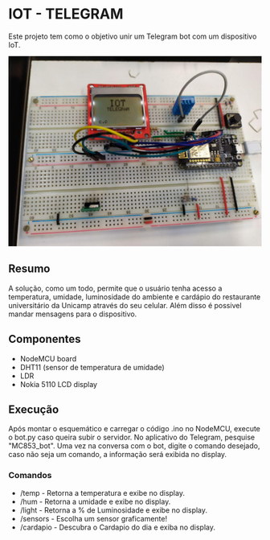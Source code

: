 # IOT - TELEGRAM
Este projeto tem como o objetivo unir um Telegram bot com um dispositivo IoT.


![Circuit](/imgs/circuit.jpg)

## Resumo
A solução, como um todo, permite que o usuário tenha acesso a temperatura, umidade, luminosidade do ambiente e cardápio do restaurante universitário da Unicamp através do seu celular. Além disso é possivel mandar mensagens para o dispositivo.

## Componentes
- NodeMCU board
- DHT11 (sensor de temperatura de umidade)
- LDR 
- Nokia 5110 LCD display

## Execução
Após montar o esquemático e carregar o código .ino no NodeMCU, execute o bot.py caso queira subir o servidor.
No aplicativo do Telegram, pesquise "MC853_bot".
Uma vez na conversa com o bot, digite o comando desejado, caso não seja um comando, a informação será exibida no display.
### Comandos
- /temp - Retorna a temperatura e exibe no display.
- /hum - Retorna a umidade e exibe no display.
- /light - Retorna a % de Luminosidade e exibe no display.
- /sensors - Escolha um sensor graficamente!
- /cardapio - Descubra o Cardapio do dia e exiba no display.

